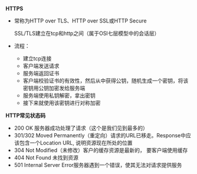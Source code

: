 **HTTPS**

- 常称为HTTP over TLS、HTTP over SSL或HTTP Secure

  SSL/TLS建立在tcp和http之间（属于OSI七层模型中的会话层）

- 流程：

  - 建立tcp连接
  - 客户端发送请求
  - 服务端返回证书
  - 客户端校验证书的有效性，然后从中获得公钥，随机生成一个密钥，将该密钥用公钥加密发给服务端
  - 服务端使用私钥解密，拿出密钥
  - 接下来就使用该密钥进行对称加密





**HTTP常见状态码**

- 200 OK 服务器成功处理了请求（这个是我们见到最多的）
- 301/302 Moved Permanently（重定向）请求的URL已移走。Response中应该包含一个Location URL, 说明资源现在所处的位置
- 304 Not Modified（未修改）客户的缓存资源是最新的， 要客户端使用缓存
- 404 Not Found 未找到资源
- 501 Internal Server Error服务器遇到一个错误，使其无法对请求提供服务